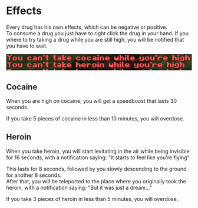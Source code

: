 # Effects
Every drug has his own effects, which can be negative or positive.  
To consume a drug you just have to right click the drug in your hand.
If you where to try taking a drug while you are still high, you will be notified that
you have to wait.

![You Can't Take A Drug When You're High](img/cannotTakeDrug.png)
## Cocaine
When you are high on cocaine, you will get a speedboost that lasts 30 seconds.

If you take 5 pieces of cocaine in less than 10 minutes, you will overdose.

## Heroin
When you take heroin, you will start levitating in the air while being invisible 
for 16 seconds, with a notification saying: "It starts to feel like you're flying"

This lasts for 8 seconds, followed by you slowly descending to the ground for another 8 seconds.  
After that, you will be teleported to the place where you originally took the heroin, with a notification
saying: "But it was just a dream..."

If you take 3 pieces of heroin in less than 5 minutes, you will overdose.